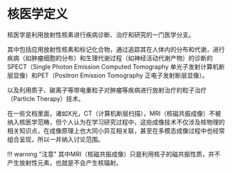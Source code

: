 # 核医学定义

核医学是利用放射性核素进行疾病诊断、治疗和研究的一门医学分支。

其中包括应用放射性核素和标记化合物，通过追踪其在人体内的分布和代谢，进行疾病（如肿瘤细胞的分布）和生理代谢过程（如神经活动代谢产物）的诊断的SPECT（Single Photon Emission Computed Tomography 单光子发射计算机断层显像）和PET（Positron Emission Tomography 正电子发射断层显像）。

以及利用质子、碳离子等带电重粒子对肿瘤等疾病进行放射治疗的粒子治疗（Particle Therapy）技术。

在一些文档里面，诸如X光，CT（计算机断层扫描），MRI（核磁共振成像）不被纳入核医学范畴，但个人认为在学习研究过程中，这些成像技术不仅涉及核物理的相关知识点，在成像原理上也大同小异互相关联，甚至在多模态成像过程中也经常组合呈现，所以一并纳入讨论范围。

!!! warning "注意" 
    其中MRI（核磁共振成像）只是利用核子的磁共振性质，并不产生放射性元素，也就是不会产生核辐射。

